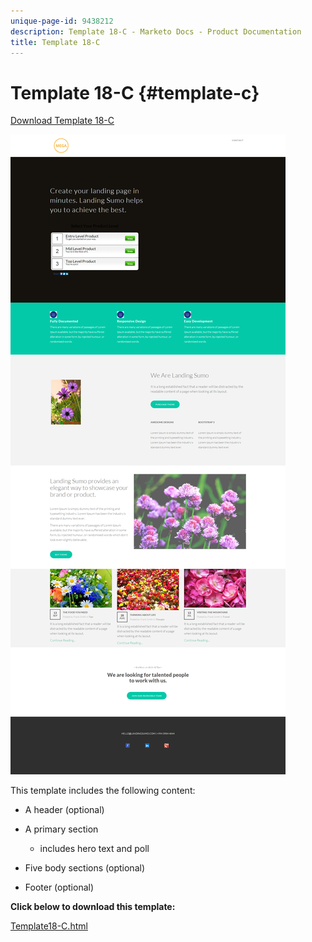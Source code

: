 ```yaml
---
unique-page-id: 9438212
description: Template 18-C - Marketo Docs - Product Documentation
title: Template 18-C
---
```


# Template 18-C {#template-c}

[Download Template 18-C](https://docs.marketo.com/download/attachments/9438212/template-18c.html?version=1&modificationdate=1439843246000&api=v2)

![](assets/image2015-8-17-18-3a13-3a28.png)

This template includes the following content:

* A header (optional)
* A primary section

    * includes hero text and poll

* Five body sections (optional)
* Footer (optional)

**Click below to download this template:**

[Template18-C.html](https://docs.marketo.com/download/attachments/9438212/template-18c.html?version=1&modificationdate=1439843246000&api=v2)
